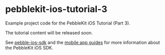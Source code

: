 # pebblekit-ios-tutorial-3

Example project code for the PebbleKit iOS Tutorial (Part 3).

The tutorial content will be released soon.

See [pebble-ios-sdk](https://github.com/pebble/pebble-ios-sdk) and the
[mobile app guides](https://developer.getpebble.com/guides/mobile-apps/ios) 
for more information about the PebbleKit iOS SDK.
